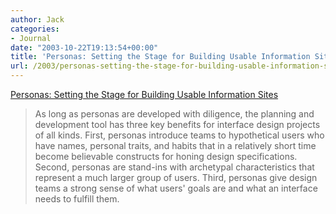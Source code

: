 ```yaml
---
author: Jack
categories:
- Journal
date: "2003-10-22T19:13:54+00:00"
title: 'Personas: Setting the Stage for Building Usable Information Sites'
url: /2003/personas-setting-the-stage-for-building-usable-information-sites/
---
```


[Personas: Setting the Stage for Building Usable Information Sites][1]
  


> As long as personas are developed with diligence, the planning and development tool has three key benefits for interface design projects of all kinds. First, personas introduce teams to hypothetical users who have names, personal traits, and habits that in a relatively short time become believable constructs for honing design specifications. Second, personas are stand-ins with archetypal characteristics that represent a much larger group of users. Third, personas give design teams a strong sense of what users' goals are and what an interface needs to fulfill them.

 [1]: http://www.infotoday.com/online/jul03/head.shtml "Setting the Stage for Building Usable Information Sites"